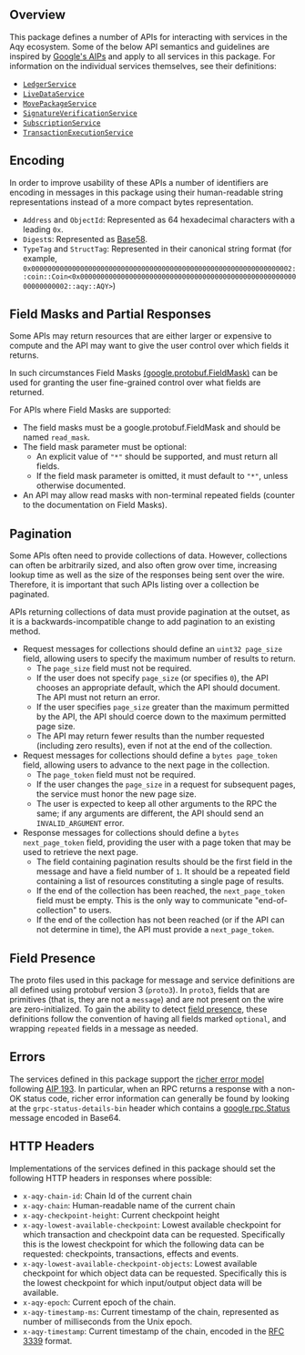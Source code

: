 ## Overview
This package defines a number of APIs for interacting with services in the Aqy
ecosystem. Some of the below API semantics and guidelines are inspired by
[Google's AIPs](https://google.aip.dev/) and apply to all services in this
package. For information on the individual services themselves, see their
definitions:

- [`LedgerService`](./ledger_service.proto)
- [`LiveDataService`](./live_data_service.proto)
- [`MovePackageService`](./move_package_service.proto.proto)
- [`SignatureVerificationService`](./signature_verification_service.proto)
- [`SubscriptionService`](./subscription_service.proto.proto)
- [`TransactionExecutionService`](./transaction_execution_service.proto.proto)

## Encoding
In order to improve usability of these APIs a number of identifiers are
encoding in messages in this package using their human-readable string
representations instead of a more compact bytes representation.

- `Address` and `ObjectId`: Represented as 64 hexadecimal characters with a
  leading `0x`.
- `Digest`s: Represented as
  [Base58](https://learnmeabitcoin.com/technical/keys/base58/).
- `TypeTag` and `StructTag`: Represented in their canonical string format (for
  example,
  `0x0000000000000000000000000000000000000000000000000000000000000002::coin::Coin<0x0000000000000000000000000000000000000000000000000000000000000002::aqy::AQY>`)

## Field Masks and Partial Responses
Some APIs may return resources that are either larger or expensive to compute
and the API may want to give the user control over which fields it returns.

In such circumstances Field Masks
[(google.protobuf.FieldMask)](../../../google/protobuf/field_mask.proto) can be
used for granting the user fine-grained control over what fields are returned.

For APIs where Field Masks are supported:

- The field masks must be a google.protobuf.FieldMask and should be named
  `read_mask`.
- The field mask parameter must be optional:
    - An explicit value of `"*"` should be supported, and must return all
      fields.
    - If the field mask parameter is omitted, it must default to `"*"`, unless
      otherwise documented.
- An API may allow read masks with non-terminal repeated fields (counter to the
  documentation on Field Masks).

## Pagination
Some APIs often need to provide collections of data. However, collections can
often be arbitrarily sized, and also often grow over time, increasing lookup
time as well as the size of the responses being sent over the wire. Therefore,
it is important that such APIs listing over a collection be paginated.

APIs returning collections of data must provide pagination at the outset, as it
is a backwards-incompatible change to add pagination to an existing method.

- Request messages for collections should define an `uint32 page_size` field,
  allowing users to specify the maximum number of results to return.
    - The `page_size` field must not be required.
    - If the user does not specify `page_size` (or specifies `0`), the API
      chooses an appropriate default, which the API should document. The API
      must not return an error.
    - If the user specifies `page_size` greater than the maximum permitted by
      the API, the API should coerce down to the maximum permitted page size.
    - The API may return fewer results than the number requested (including
      zero results), even if not at the end of the collection.
- Request messages for collections should define a `bytes page_token` field,
  allowing users to advance to the next page in the collection.
    - The `page_token` field must not be required.
    - If the user changes the `page_size` in a request for subsequent pages,
      the service must honor the new page size.
    - The user is expected to keep all other arguments to the RPC the same; if
      any arguments are different, the API should send an `INVALID_ARGUMENT`
      error.
- Response messages for collections should define a `bytes next_page_token`
  field, providing the user with a page token that may be used to retrieve the
  next page.
    - The field containing pagination results should be the first field in the
      message and have a field number of `1`. It should be a repeated field
      containing a list of resources constituting a single page of results.
    - If the end of the collection has been reached, the `next_page_token`
      field must be empty. This is the only way to communicate
      "end-of-collection" to users.
    - If the end of the collection has not been reached (or if the API can not
      determine in time), the API must provide a `next_page_token`.

## Field Presence
The proto files used in this package for message and service definitions are
all defined using protobuf version 3 (`proto3`). In `proto3`, fields that are
primitives (that is, they are not a `message`) and are not present on the wire
are zero-initialized. To gain the ability to detect [field
presence](https://github.com/protocolbuffers/protobuf/blob/main/docs/field_presence.md),
these definitions follow the convention of having all fields marked `optional`,
and wrapping `repeated` fields in a message as needed.

## Errors
The services defined in this package support the [richer error
model](https://grpc.io/docs/guides/error/#richer-error-model) following [AIP
193](https://google.aip.dev/193). In particular, when an RPC returns a response
with a non-OK status code, richer error information can generally be found by
looking at the `grpc-status-details-bin` header which contains a
[google.rpc.Status](https://github.com/googleapis/googleapis/blob/master/google/rpc/status.proto)
message encoded in Base64.

## HTTP Headers
Implementations of the services defined in this package should set the
following HTTP headers in responses where possible:

- `x-aqy-chain-id`: Chain Id of the current chain
- `x-aqy-chain`: Human-readable name of the current chain
- `x-aqy-checkpoint-height`: Current checkpoint height
- `x-aqy-lowest-available-checkpoint`: Lowest available checkpoint for which
  transaction and checkpoint data can be requested. Specifically this is the
  lowest checkpoint for which the following data can be requested: checkpoints,
  transactions, effects and events.
- `x-aqy-lowest-available-checkpoint-objects`: Lowest available checkpoint for
  which object data can be requested. Specifically this is the lowest
  checkpoint for which input/output object data will be available.
- `x-aqy-epoch`: Current epoch of the chain.
- `x-aqy-timestamp-ms`: Current timestamp of the chain, represented as number
  of milliseconds from the Unix epoch.
- `x-aqy-timestamp`: Current timestamp of the chain, encoded in the
  [RFC 3339](https://www.ietf.org/rfc/rfc3339.txt) format.

